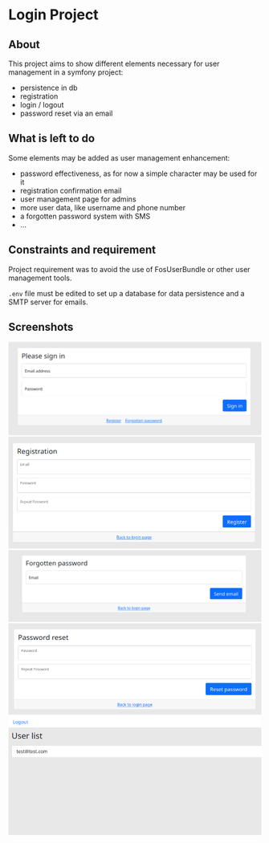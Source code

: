 # Login Project

## About

This project aims to show different elements necessary for user management in a symfony project:
- persistence in db 
- registration
- login / logout
- password reset via an email

## What is left to do

Some elements may be added as user management enhancement:
- password effectiveness, as for now a simple character may be used for it
- registration confirmation email
- user management page for admins
- more user data, like username and phone number
- a forgotten password system with SMS
- ...

## Constraints and requirement

Project requirement was to avoid the use of FosUserBundle or other user management tools.

`.env` file must be edited to set up a database for data persistence and a SMTP server for emails.

## Screenshots

![login](./screenshots/login.png)
![registration](./screenshots/registration.png)
![forgotten_password](./screenshots/forgotten_password.png)
![password_reset](./screenshots/password_reset.png)
![user_list](./screenshots/user_list.png)
